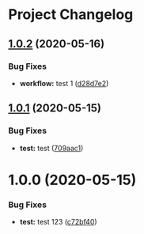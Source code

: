 # Project Changelog

## [1.0.2](https://github.com/ThornWalli/test-action/compare/v1.0.1...v1.0.2) (2020-05-16)


### Bug Fixes

* **workflow:** test 1 ([d28d7e2](https://github.com/ThornWalli/test-action/commit/d28d7e226e08877222fcef56d5a029931eb79c73))

## [1.0.1](https://github.com/ThornWalli/test-action/compare/v1.0.0...v1.0.1) (2020-05-15)


### Bug Fixes

* **test:** test ([709aac1](https://github.com/ThornWalli/test-action/commit/709aac1088d26bc2172766de9c0220cb26679980))

# 1.0.0 (2020-05-15)


### Bug Fixes

* **test:** test 123 ([c72bf40](https://github.com/ThornWalli/test-action/commit/c72bf4055695dd694bc3582703d125b5b534e97b))
